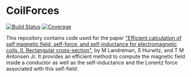 # CoilForces

[![Build Status](https://github.com/landreman/CoilForces.jl/actions/workflows/CI.yml/badge.svg?branch=main)](https://github.com/landreman/CoilForces.jl/actions/workflows/CI.yml?query=branch%3Amain)
[![Coverage](https://codecov.io/gh/landreman/CoilForces.jl/branch/main/graph/badge.svg)](https://codecov.io/gh/landreman/CoilForces.jl)

This repository contains code used for the paper
["Efficient calculation of self magnetic field, self-force, and self-inductance
for electromagnetic coils. II. Rectangular cross-section"](https://arxiv.org/abs/2310.12087),
by M Landreman, S Hurwitz, and T M Antonsen Jr.
It provides an efficient method to compute the magnetic field inside a conductor
as well as the self-inductance and the Lorentz force associated with this
self-field.
